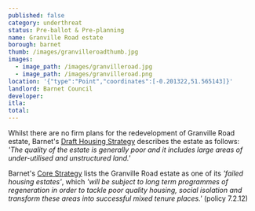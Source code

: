 ```yaml
---
published: false
category: underthreat
status: Pre-ballot & Pre-planning
name: Granville Road estate
borough: barnet
thumb: /images/granvilleroadthumb.jpg
images:
  - image_path: /images/granvilleroad.jpg
  - image_path: /images/granvilleroad.png
location: '{"type":"Point","coordinates":[-0.201322,51.565143]}'
landlord: Barnet Council
developer:
itla:
total:
---
```

Whilst there are no firm plans for the redevelopment of Granville Road estate, Barnet's [Draft Housing Strategy](https://engage.barnet.gov.uk/1726/documents/1850) describes the estate as follows: _'The quality of the estate is generally poor and it includes large areas of under-utilised and unstructured land.'_

Barnet's [Core Strategy](https://www.barnet.gov.uk/sites/default/files/assets/citizenportal/documents/planningconservationandbuildingcontrol/PlanningPolicy/LocalPlan/DPD/LocalPlanCoreStrategyDPDSeptember2012.pdf) lists the Granville Road estate as one of its _'failed housing estates'_, which _'will be subject to long term programmes of regeneration in order to tackle poor quality housing, social isolation and transform these areas into successful mixed tenure places.'_ (policy 7.2.12)
